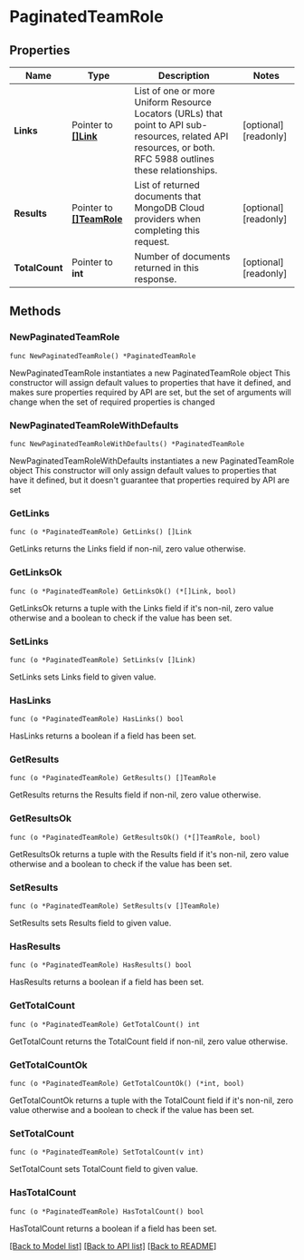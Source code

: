 # PaginatedTeamRole

## Properties

Name | Type | Description | Notes
------------ | ------------- | ------------- | -------------
**Links** | Pointer to [**[]Link**](Link.md) | List of one or more Uniform Resource Locators (URLs) that point to API sub-resources, related API resources, or both. RFC 5988 outlines these relationships. | [optional] [readonly] 
**Results** | Pointer to [**[]TeamRole**](TeamRole.md) | List of returned documents that MongoDB Cloud providers when completing this request. | [optional] [readonly] 
**TotalCount** | Pointer to **int** | Number of documents returned in this response. | [optional] [readonly] 

## Methods

### NewPaginatedTeamRole

`func NewPaginatedTeamRole() *PaginatedTeamRole`

NewPaginatedTeamRole instantiates a new PaginatedTeamRole object
This constructor will assign default values to properties that have it defined,
and makes sure properties required by API are set, but the set of arguments
will change when the set of required properties is changed

### NewPaginatedTeamRoleWithDefaults

`func NewPaginatedTeamRoleWithDefaults() *PaginatedTeamRole`

NewPaginatedTeamRoleWithDefaults instantiates a new PaginatedTeamRole object
This constructor will only assign default values to properties that have it defined,
but it doesn't guarantee that properties required by API are set

### GetLinks

`func (o *PaginatedTeamRole) GetLinks() []Link`

GetLinks returns the Links field if non-nil, zero value otherwise.

### GetLinksOk

`func (o *PaginatedTeamRole) GetLinksOk() (*[]Link, bool)`

GetLinksOk returns a tuple with the Links field if it's non-nil, zero value otherwise
and a boolean to check if the value has been set.

### SetLinks

`func (o *PaginatedTeamRole) SetLinks(v []Link)`

SetLinks sets Links field to given value.

### HasLinks

`func (o *PaginatedTeamRole) HasLinks() bool`

HasLinks returns a boolean if a field has been set.
### GetResults

`func (o *PaginatedTeamRole) GetResults() []TeamRole`

GetResults returns the Results field if non-nil, zero value otherwise.

### GetResultsOk

`func (o *PaginatedTeamRole) GetResultsOk() (*[]TeamRole, bool)`

GetResultsOk returns a tuple with the Results field if it's non-nil, zero value otherwise
and a boolean to check if the value has been set.

### SetResults

`func (o *PaginatedTeamRole) SetResults(v []TeamRole)`

SetResults sets Results field to given value.

### HasResults

`func (o *PaginatedTeamRole) HasResults() bool`

HasResults returns a boolean if a field has been set.
### GetTotalCount

`func (o *PaginatedTeamRole) GetTotalCount() int`

GetTotalCount returns the TotalCount field if non-nil, zero value otherwise.

### GetTotalCountOk

`func (o *PaginatedTeamRole) GetTotalCountOk() (*int, bool)`

GetTotalCountOk returns a tuple with the TotalCount field if it's non-nil, zero value otherwise
and a boolean to check if the value has been set.

### SetTotalCount

`func (o *PaginatedTeamRole) SetTotalCount(v int)`

SetTotalCount sets TotalCount field to given value.

### HasTotalCount

`func (o *PaginatedTeamRole) HasTotalCount() bool`

HasTotalCount returns a boolean if a field has been set.

[[Back to Model list]](../README.md#documentation-for-models) [[Back to API list]](../README.md#documentation-for-api-endpoints) [[Back to README]](../README.md)


